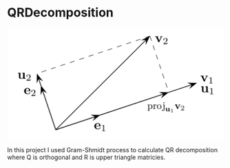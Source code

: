 # QRDecomposition
![alt text](gram.png)

In this project I used Gram-Shmidt process to calculate QR decomposition where Q is orthogonal and R is upper triangle matricies.
